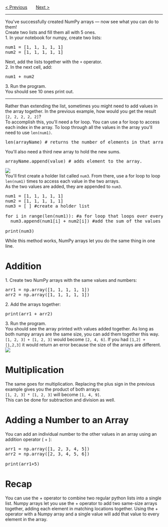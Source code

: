 <a href="/v3/Libraries/Matplotlib.md">&lt; Previous</a>
&nbsp;&nbsp;&nbsp;&nbsp;&nbsp;
<a href="/v3/Libraries/Graphs.md">Next &gt;</a>
<hr>
You've successfully created NumPy arrays — now see what you can do to them!
<br>
Create two lists and fill them all with 5 ones.
<br>
1. In your notebook for numpy, create two lists:
<pre>
num1 = [1, 1, 1, 1, 1]
num2 = [1, 1, 1, 1, 1]
</pre>
Next, add the lists together with the <code>+</code> operator.
<br>
2. In the next cell, add:
<pre>num1 + num2</pre>
3. Run the program.
<br>
You should see 10 ones print out.
<hr>
Rather than extending the list, sometimes you might need to add values in the array together. In the previous example, how would you get the result <code>[2, 2, 2, 2, 2]</code>?
<br>
To accomplish this, you'll need a for loop. You can use a for loop to access each index in the array. To loop through all the values in the array you'll need to use <code>len(num1)</code>.
<pre>len(arrayName) # returns the number of elements in that array.</pre>
You'll also need a third new array to hold the new sums.
<pre>arrayName.append(value) # adds element to the array.</pre>
<img src="https://i.imgur.com/c0Fb4z6.png">
<br>
You'll first create a holder list called <code>num3</code>. From there, use a for loop to loop <code>len(num1)</code> times to access each value in the two arrays. 
<br>
As the two values are added, they are appended to <code>num3</code>.
<pre>
num1 = [1, 1, 1, 1, 1]
num2 = [1, 1, 1, 1, 1]
num3 = [ ] #create a holder list<br>
for i in range(len(num1)): #a for loop that loops over every value in the loop based on the side of the array
  num3.append(num1[i] + num2[i]) #add the sum of the values at the ith position of the arrays and save them to num3<br>
print(num3)
</pre>
While this method works, NumPy arrays let you do the same thing in one line.
<h1>Addition</h1>
1. Create two NumPy arrays with the same values and numbers:
<pre>
arr1 = np.array([1, 1, 1, 1, 1])
arr2 = np.array([1, 1, 1, 1, 1])
</pre>
2. Add the arrays together:
<pre>print(arr1 + arr2)</pre>
3. Run the program.
<br>
You should see the array printed with values added together. As long as both numpy arrays are the same size, you can add them together this way.
<br>
<code>[1, 2, 3] + [1, 2, 3]</code> would become <code>[2, 4, 6]</code>. If you had <code>[1,2] + [1,2,3]</code> it would return an error because the size of the arrays are different.
<img src="https://i.imgur.com/0iNWSQ7.png">
<h1>Multiplication</h1>
The same goes for multiplication. Replacing the plus sign in the previous example gives you the product of both arrays:
<br>
<code>[1, 2, 3] * [1, 2, 3]</code> will become <code>[1, 4, 9]</code>.
<br>
This can be done for subtraction and division as well. 
<h1>Adding a Number to an Array</h1>
You can add an individual number to the other values in an array using an addition operator ( + ):
<pre>
arr1 = np.array([1, 2, 3, 4, 5])
arr2 = np.array([2, 3, 4, 5, 6])<br>
print(arr1+5)
</pre>
<h1>Recap</h1>
You can use the + operator to combine two regular python lists into a single list. Numpy arrays let you use the + operator to add two same-size arrays together, adding each element in matching locations together. Using the + operator with a Numpy array and a single value will add that value to every element in the array.
